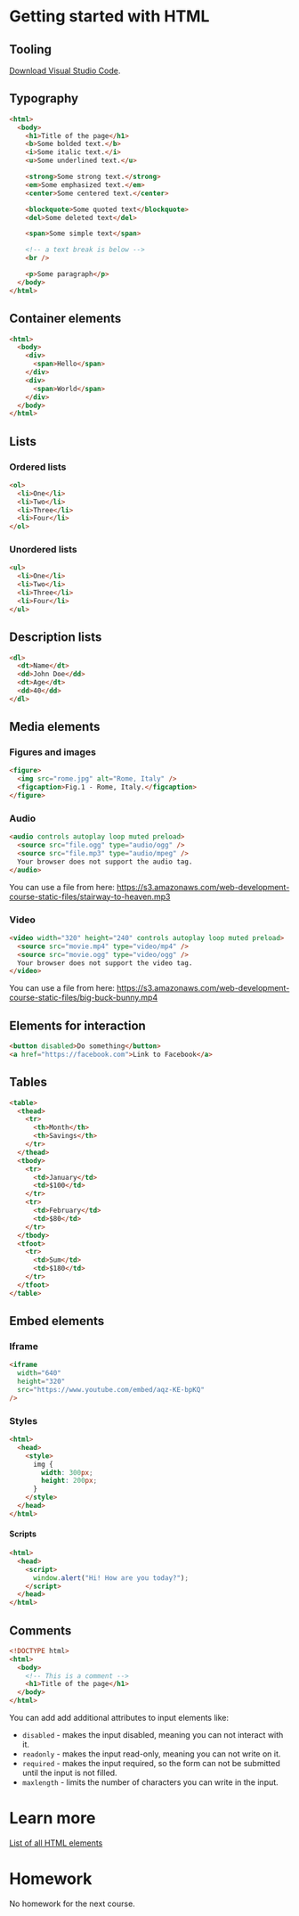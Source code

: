 # Getting started with HTML

## Tooling

[Download Visual Studio Code](https://code.visualstudio.com/download).

## Typography

```html
<html>
  <body>
    <h1>Title of the page</h1>
    <b>Some bolded text.</b>
    <i>Some italic text.</i>
    <u>Some underlined text.</u>

    <strong>Some strong text.</strong>
    <em>Some emphasized text.</em>
    <center>Some centered text.</center>

    <blockquote>Some quoted text</blockquote>
    <del>Some deleted text</del>

    <span>Some simple text</span>

    <!-- a text break is below -->
    <br />

    <p>Some paragraph</p>
  </body>
</html>
```

## Container elements

```html
<html>
  <body>
    <div>
      <span>Hello</span>
    </div>
    <div>
      <span>World</span>
    </div>
  </body>
</html>
```

## Lists

### Ordered lists

```html
<ol>
  <li>One</li>
  <li>Two</li>
  <li>Three</li>
  <li>Four</li>
</ol>
```

### Unordered lists

```html
<ul>
  <li>One</li>
  <li>Two</li>
  <li>Three</li>
  <li>Four</li>
</ul>
```

## Description lists

```html
<dl>
  <dt>Name</dt>
  <dd>John Doe</dd>
  <dt>Age</dt>
  <dd>40</dd>
</dl>
```

## Media elements

### Figures and images

```html
<figure>
  <img src="rome.jpg" alt="Rome, Italy" />
  <figcaption>Fig.1 - Rome, Italy.</figcaption>
</figure>
```

### Audio

```html
<audio controls autoplay loop muted preload>
  <source src="file.ogg" type="audio/ogg" />
  <source src="file.mp3" type="audio/mpeg" />
  Your browser does not support the audio tag.
</audio>
```

You can use a file from here: https://s3.amazonaws.com/web-development-course-static-files/stairway-to-heaven.mp3

### Video

```html
<video width="320" height="240" controls autoplay loop muted preload>
  <source src="movie.mp4" type="video/mp4" />
  <source src="movie.ogg" type="video/ogg" />
  Your browser does not support the video tag.
</video>
```

You can use a file from here: https://s3.amazonaws.com/web-development-course-static-files/big-buck-bunny.mp4

## Elements for interaction

```html
<button disabled>Do something</button>
<a href="https://facebook.com">Link to Facebook</a>
```

## Tables

```html
<table>
  <thead>
    <tr>
      <th>Month</th>
      <th>Savings</th>
    </tr>
  </thead>
  <tbody>
    <tr>
      <td>January</td>
      <td>$100</td>
    </tr>
    <tr>
      <td>February</td>
      <td>$80</td>
    </tr>
  </tbody>
  <tfoot>
    <tr>
      <td>Sum</td>
      <td>$180</td>
    </tr>
  </tfoot>
</table>
```

## Embed elements

### Iframe

```html
<iframe
  width="640"
  height="320"
  src="https://www.youtube.com/embed/aqz-KE-bpKQ"
/>
```

### Styles

```html
<html>
  <head>
    <style>
      img {
        width: 300px;
        height: 200px;
      }
    </style>
  </head>
</html>
```

#### Scripts

```html
<html>
  <head>
    <script>
      window.alert("Hi! How are you today?");
    </script>
  </head>
</html>
```

## Comments

```html
<!DOCTYPE html>
<html>
  <body>
    <!-- This is a comment -->
    <h1>Title of the page</h1>
  </body>
</html>
```

You can add add additional attributes to input elements like:

- `disabled` - makes the input disabled, meaning you can not interact with it.
- `readonly` - makes the input read-only, meaning you can not write on it.
- `required` - makes the input required, so the form can not be submitted until the input is not filled.
- `maxlength` - limits the number of characters you can write in the input.

# Learn more

[List of all HTML elements](https://developer.mozilla.org/en-US/docs/Web/HTML/Element)

# Homework

No homework for the next course.
